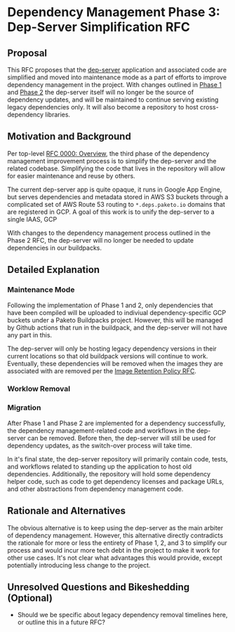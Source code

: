 # Dependency Management Phase 3: Dep-Server Simplification RFC

## Proposal

This RFC proposes that the
[dep-server](https://github.com/paketo-buildpacks/dep-server) application and
associated code are simplified and moved into maintenance mode as a part of
efforts to improve dependency management in the project. With changes outlined
in [Phase
1](https://github.com/paketo-buildpacks/rfcs/blob/main/text/dependencies/rfcs/0004-dependency-management-phase-one.md)
and [Phase
2](https://github.com/paketo-buildpacks/rfcs/blob/main/text/dependencies/rfcs/0005-dependency-management-phase-two.md)
the dep-server itself will no longer be the source of dependency updates, and
will be maintained to continue serving existing legacy dependencies only.  It
will also become a repository to host cross-dependency libraries.


## Motivation and Background

Per top-level [RFC 0000:
Overview](https://github.com/paketo-buildpacks/rfcs/blob/main/text/dependencies/rfcs/0003-dependency-management-overview.md),
the third phase of the dependency management improvement process is to simplify
the dep-server and the related codebase. Simplifying the code that lives in the
repository will allow for easier maintenance and reuse by others.

The current dep-server app is quite opaque, it runs in Google App Engine, but
serves dependencies and metadata stored in AWS S3 buckets through a complicated
set of AWS Route 53 routing to `*.deps.paketo.io` domains that are
registered in GCP. A goal of this work is to unify the dep-server to a single
IAAS, GCP

With changes to the dependency management process outlined in the Phase 2 RFC,
the dep-server will no longer be needed to update dependencies in our
buildpacks.

## Detailed Explanation

### Maintenance Mode
Following the implementation of Phase 1 and 2, only dependencies that have been
compiled will be uploaded to indiviual dependency-specific GCP buckets under a
Paketo Buildpacks project. However, this will be managed by Github actions that
run in the buildpack, and the dep-server will not have any part in this.

The dep-server will only be hosting legacy dependency versions in their current
locations so that old buildpack versions will continue to work. Eventually,
these dependencies will be removed when the images they are associated with are
removed per the [Image Retention Policy
RFC](https://github.com/paketo-buildpacks/rfcs/blob/main/text/0046-image-retention-policy.md).

### Worklow Removal

### Migration
After Phase 1 and Phase 2 are implemented for a dependency successfully, the
dependency management-related code and workflows in the dep-server can be
removed. Before then, the dep-server will still be used for dependency updates,
as the switch-over process will take time.

In it's final state, the dep-server repository will primarily contain code,
tests, and workflows related to standing up the application to host old
dependencies. Additionally, the repository will hold some dependency helper
code, such as code to get dependency licenses and package URLs, and other
abstractions from dependency management code.

## Rationale and Alternatives

The obvious alternative is to keep using the dep-server as the main arbiter of
dependency management. However, this alternative directly contradicts the
rationale for more or less the entirety of Phase 1, 2, and 3 to simplify our
process and would incur more tech debt in the project to make it work for other
use cases. It's not clear what advantages this would provide, except
potentially introducing less change to the project.

## Unresolved Questions and Bikeshedding (Optional)
- Should we be specific about legacy dependency removal timelines here, or outline this
  in a future RFC?
